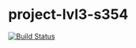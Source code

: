 # project-lvl3-s354

[![Build Status](https://travis-ci.org/raylyanway/project-lvl3-s354.svg?branch=master)](https://travis-ci.org/raylyanway/project-lvl3-s354)
